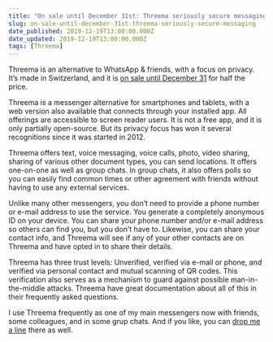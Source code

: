 ```yaml
---
title: "On sale until December 31st: Threema seriously secure messaging"
slug: on-sale-until-december-31st-threema-seriously-secure-messaging
date_published: 2019-12-19T13:00:00.000Z
date_updated: 2019-12-19T13:00:00.000Z
tags: [Threema]
---
```


Threema is an alternative to WhatsApp & friends, with a focus on privacy. It&#8217;s made in Switzerland, and it is [on sale until December 31](https://threema.ch/en/blog/posts/half-price) for half the price.

Threema is a messenger alternative for smartphones and tablets, with a web version also available that connects through your installed app. All offerings are accessible to screen reader users. It is not a free app, and it is only partially open-source. But its privacy focus has won it several recognitions since it was started in 2012.

Threema offers text, voice messaging, voice calls, photo, video sharing, sharing of various other document types, you can send locations. It offers one-on-one as well as group chats. In group chats, it also offers polls so you can easily find common times or other agreement with friends without having to use any external services.

Unlike many other messengers, you don&#8217;t need to provide a phone number or e-mail address to use the service. You generate a completely anonymous ID on your device. You can share your phone number and/or e-mail address so others can find you, but you don&#8217;t have to. Likewise, you can share your contact info, and Threema will see if any of your other contacts are on Threema and have opted in to share their details.

Threema has three trust levels: Unverified, verified via e-mail or phone, and verified via personal contact and mutual scanning of QR codes. This verification also serves as a mechanism to guard against possible man-in-the-middle attacks. Threema have great documentation about all of this in their frequently asked questions.

I use Threema frequently as one of my main messengers now with friends, some colleagues, and in some grup chats. And if you like, you can [drop me a line](https://threema.id/CATFDY2S) there as well.
